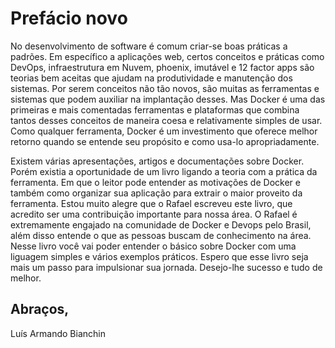 # Prefácio novo

No desenvolvimento de software é comum criar-se boas práticas a padrões.
Em específico a aplicações web, certos conceitos e práticas como DevOps, infraestrutura em Nuvem, phoenix, imutável e 12 factor apps são teorias bem aceitas que ajudam na produtividade e manutenção dos sistemas. Por serem conceitos não tão novos, são muitas as ferramentas e sistemas que podem auxiliar na implantação desses. Mas Docker é uma das primeiras e mais comentadas ferramentas e plataformas que combina tantos desses conceitos de maneira coesa e relativamente simples de usar.
Como qualquer ferramenta, Docker é um investimento que oferece melhor retorno quando se entende seu propósito e como usa-lo apropriadamente.

Existem várias apresentações, artigos e documentações sobre Docker. Porém existia a oportunidade de um livro ligando a teoria com a prática da ferramenta. Em que o leitor pode entender as motivações de Docker e também como organizar sua aplicação para extrair o maior proveito da ferramenta.
Estou muito alegre que o Rafael escreveu este livro, que acredito ser uma contribuição importante para nossa área.
O Rafael é extremamente engajado na comunidade de Docker e Devops pelo Brasil, além disso entende o que as pessoas buscam de conhecimento na área.
Nesse livro você vai poder entender o básico sobre Docker com uma liguagem simples e vários exemplos práticos.
Espero que esse livro seja mais um passo para impulsionar sua jornada. Desejo-lhe sucesso e tudo de melhor.


Abraços,
---
Luís Armando Bianchin
